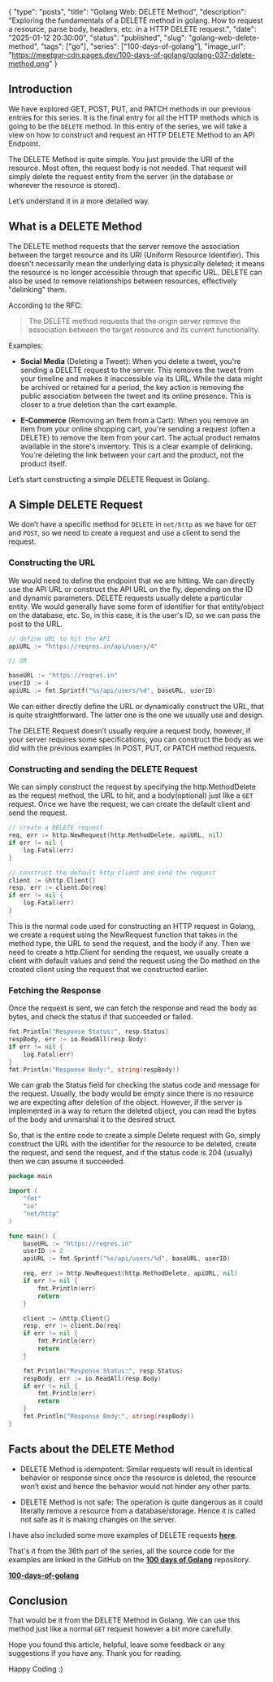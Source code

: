 {
    "type": "posts",
    "title": "Golang Web: DELETE Method",
    "description": "Exploring the fundamentals of a DELETE method in golang. How to request a resource, parse body, headers, etc. in a HTTP DELETE request.",
    "date": "2025-01-12 20:30:00",
    "status": "published",
    "slug": "golang-web-delete-method",
    "tags": ["go"],
    "series": ["100-days-of-golang"],
    "image_url": "https://meetgor-cdn.pages.dev/100-days-of-golang/golang-037-delete-method.png"
}

## Introduction

We have explored GET, POST, PUT, and PATCH methods in our previous entries for this series. It is the final entry for all the HTTP methods which is going to be the `DELETE` method. In this entry of the series, we will take a view on how to construct and request an HTTP DELETE Method to an API Endpoint.

The DELETE Method is quite simple. You just provide the URI of the resource. Most often, the request body is not needed. That request will simply delete the request entity from the server (in the database or wherever the resource is stored).

Let’s understand it in a more detailed way.

## What is a DELETE Method

The DELETE method requests that the server remove the association between the target resource and its URI (Uniform Resource Identifier). This doesn't necessarily mean the underlying data is physically deleted; it means the resource is no longer accessible through that specific URL. DELETE can also be used to remove relationships between resources, effectively "delinking" them.

According to the RFC:

> The DELETE method requests that the origin server remove the association between the target resource and its current functionality.

Examples:

* **Social Media** (Deleting a Tweet): When you delete a tweet, you're sending a DELETE request to the server. This removes the tweet from your timeline and makes it inaccessible via its URL. While the data might be archived or retained for a period, the key action is removing the public association between the tweet and its online presence. This is closer to a true deletion than the cart example.
    
* **E-Commerce** (Removing an Item from a Cart): When you remove an item from your online shopping cart, you're sending a request (often a DELETE) to remove the item from your cart. The actual product remains available in the store's inventory. This is a clear example of delinking. You're deleting the link between your cart and the product, not the product itself.
    

Let’s start constructing a simple DELETE Request in Golang.

## A Simple DELETE Request

We don’t have a specific method for `DELETE` in `net/http` as we have for `GET` and `POST`, so we need to create a request and use a client to send the request.

### Constructing the URL

We would need to define the endpoint that we are hitting. We can directly use the API URL or construct the API URL on the fly, depending on the ID and dynamic parameters. DELETE requests usually delete a particular entity. We would generally have some form of identifier for that entity/object on the database, etc. So, in this case, it is the user's ID, so we can pass the post to the URL.

```go
// define URL to hit the API
apiURL := "https://reqres.in/api/users/4"

// OR

baseURL := "https://reqres.in"
userID := 4
apiURL := fmt.Sprintf("%s/api/users/%d", baseURL, userID)
```

We can either directly define the URL or dynamically construct the URL, that is quite straightforward. The latter one is the one we usually use and design.

The DELETE Request doesn’t usually require a request body, however, if your server requires some specifications, you can construct the body as we did with the previous examples in POST, PUT, or PATCH method requests.

### Constructing and sending the DELETE Request

We can simply construct the request by specifying the http.MethodDelete as the request method, the URL to hit, and a body(optional) just like a `GET` request. Once we have the request, we can create the default client and send the request.

```go
// create a DELETE request
req, err := http.NewRequest(http.MethodDelete, apiURL, nil)
if err != nil {
	log.Fatal(err)
}

// construct the default http client and send the request
client := &http.Client{}
resp, err := client.Do(req)
if err != nil {
	log.Fatal(err)
}
```

This is the normal code used for constructing an HTTP request in Golang, we create a request using the NewRequest function that takes in the method type, the URL to send the request, and the body if any. Then we need to create a http.Client for sending the request, we usually create a client with default values and send the request using the Do method on the created client using the request that we constructed earlier.

### Fetching the Response

Once the request is sent, we can fetch the response and read the body as bytes, and check the status if that succeeded or failed.

```go
fmt.Println("Response Status:", resp.Status)
respBody, err := io.ReadAll(resp.Body)
if err != nil {
    log.Fatal(err)
}
fmt.Println("Response Body:", string(respBody))
```

We can grab the Status field for checking the status code and message for the request. Usually, the body would be empty since there is no resource we are expecting after deletion of the object. However, if the server is implemented in a way to return the deleted object, you can read the bytes of the body and unmarshal it to the desired struct.

So, that is the entire code to create a simple Delete request with Go, simply construct the URL with the identifier for the resource to be deleted, create the request, and send the request, and if the status code is 204 (usually) then we can assume it succeeded.

```go
package main

import (
	"fmt"
	"io"
	"net/http"
)

func main() {
	baseURL := "https://reqres.in"
	userID := 2
	apiURL := fmt.Sprintf("%s/api/users/%d", baseURL, userID)

	req, err := http.NewRequest(http.MethodDelete, apiURL, nil)
	if err != nil {
		fmt.Println(err)
		return
	}

	client := &http.Client{}
	resp, err := client.Do(req)
	if err != nil {
		fmt.Println(err)
		return
	}

	fmt.Println("Response Status:", resp.Status)
	respBody, err := io.ReadAll(resp.Body)
	if err != nil {
		fmt.Println(err)
		return
	}
	fmt.Println("Response Body:", string(respBody))
}
```

## Facts about the DELETE Method

* DELETE Method is idempotent: Similar requests will result in identical behavior or response since once the resource is deleted, the resource won’t exist and hence the behavior would not hinder any other parts.
    
* DELETE Method is not safe: The operation is quite dangerous as it could literally remove a resource from a database/storage. Hence it is called not safe as it is making changes on the server.
    

I have also included some more examples of DELETE requests [**here**](https://github.com/Mr-Destructive/100-days-of-golang/blob/main/web/methods/delete/).

That's it from the 36th part of the series, all the source code for the examples are linked in the GitHub on the [**100 days of Golang**](https://github.com/Mr-Destructive/100-days-of-golang/tree/main/web/methods/delete/) repository.

[**100-days-of-golang**](https://github.com/Mr-Destructive/100-days-of-golang)

## Conclusion

That would be it from the DELETE Method in Golang. We can use this method just like a normal `GET` request however a bit more carefully.

Hope you found this article, helpful, leave some feedback or any suggestions if you have any. Thank you for reading.

Happy Coding :)
